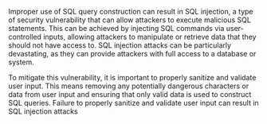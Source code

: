 Improper use of SQL query construction can result in SQL injection, a type of security vulnerability that can allow attackers to execute malicious SQL statements. This can be achieved by injecting SQL commands via user-controlled inputs, allowing attackers to manipulate or retrieve data that they should not have access to. SQL injection attacks can be particularly devastating, as they can provide attackers with full access to a database or system.

To mitigate this vulnerability, it is important to properly sanitize and validate user input. This means removing any potentially dangerous characters or data from user input and ensuring that only valid data is used to construct SQL queries. Failure to properly sanitize and validate user input can result in SQL injection attacks

